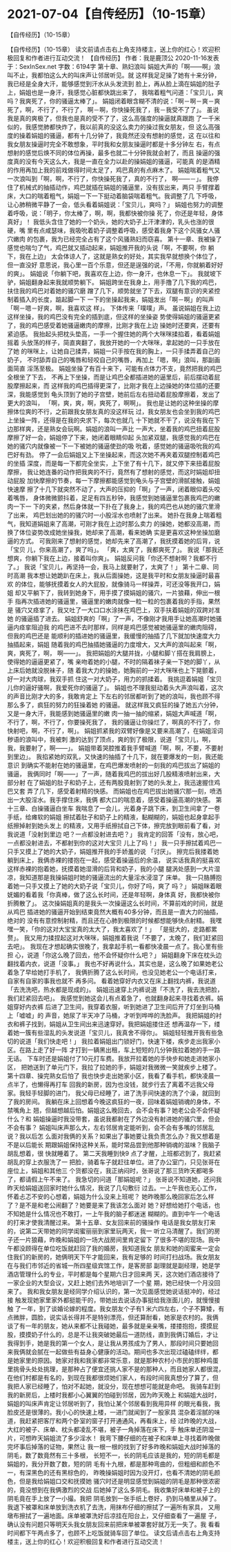 # 2021-07-04【自传经历】（10-15章）



【自传经历】（10-15章）



【自传经历】（10-15章）
读文前请点击右上角支持楼主，送上你的红心！欢迎积极回复和作者进行互动交流！
【自传经历】
作者：我是鹿顶公 2020-11-16发表于：SexInSex.net 字数：6194字
第十章、熟妇浪叫
娟姐大声的「啊——啊」浪叫不止，我都怕这么大的叫床声让邻居听见。就 这样我足足操了她有十来分钟，我已经是全身大汗，能够感觉到汗水从头发流到 脸上，再从脸上滴在娟姐的肚子上，娟姐也是一身汗，我感觉心脏都快跳出来了， 我喘着粗气问道：「宝贝儿，爽吗？我爽死了，你的骚逼太棒了」。
娟姐闭着眼含糊不清的说：「啊－啊－爽－爽死了，啊，不行了，不行了， 啊－啊，你快操死我了，我－我受不了了」。
虽说我是真的爽极了，但我也是真的受不了了，这么高强度的操逼就真跟跑 了一千米似的，我感觉肺都快炸了，我以前真的没这么卖力的操过我女朋友，但 这么高强度的操着娟姐的骚逼，都有十几分钟了，我竟然还没有想射的感觉，这 在以往和我女朋友操逼时完全不敢想象，平时我和女朋友操逼时都是十多分钟左 右，有点想射的感觉后焕不同的体位再操，最多也就二十分钟我就会射了，而且 操逼的强度真的没有今天这么大，我是一直在全力以赴的操娟姐的骚逼，可能真 的是酒精的作用再加上我的前戏做得时间太足了，鸡巴真的有点麻木了。
娟姐喘着粗气又一次浪叫到「啊，啊，不行了，你快操死我了，真的不行了， 啊——－」。
我停住了机械式的抽插动作，鸡巴就插在娟姐的骚逼里，没有拔出来，两只 手臂撑着床，大口的喘着粗气，娟姐一下一下挺动着脑袋喘着粗气。我调整了几 下呼吸，让心肺稍微平静了一会，低头看着娟姐说：「宝贝儿，爽吗？」
娟姐也努力的调整着呼吸，说：「明子，你太棒了，啊，啊，我都快被你操 死了，你还是年轻，身体真好」！
我低头含住了她的一个奶头，她的大奶子上汗津津的，乳头也涨的很硬，嘴 里有点咸瑟味，我吸吮着奶子调整着呼吸，感受着我身下这个风骚女人骚穴嫩肉 的包裹，我为已经完全占有了这个风骚熟妇而窃喜。
第十一章、我被操了
感觉也喘匀了气，鸡巴就又插动起来，娟姐推开我的头说「啊，不要啊，你 躺下，我在上边」
太会体谅人了，这就是熟女的好处，其实我早就想换个体位了，但一直没好 意思说，我心里一百个乐意，但还是逞强的说，「不用，你就躺着好好的爽」。
娟姐说「你躺下吧，我喜欢在上边，你一身汗，也休息一下」。
我就坡下驴，娟姐翻身起来我就顺势躺下。
娟姐跨坐在我身上，用手撸了几下我的鸡巴，扶住我的鸡巴对着她的骚穴磨 蹭了几下，顺势就坐了下去，双腿有意识的夹紧控制着插入的长度，踮起脚一下 一下的坐操起我来，娟姐发出「啊－啊」的叫声「啊－嗯－好爽，啊，我喜欢这 样」。
下体传来「噗噗」声。
虽说娟姐在我上边这样坐操，我的鸡巴没有完全的插到底，但这样的坐操姿 势使得娟姐的骚逼更紧了，我的鸡巴感受着她骚逼嫩肉的摩擦，比刚才我在上边 操她时还要爽，还要有紧迫感。
我抬起头把枕头垫高，一手一个握住她的两个大咪咪揉掐着，看着娟姐摇着 头放荡的样子，简直爽翻了，我放开她的一个大咪咪，拿起她的一只手放在了她 的咪咪上，让她自己揉弄，娟姐一只手按在我的胸上，一只手揉弄着自己的奶子， 不时舔弄自己的嘴唇和轻咬自己的嘴唇，再加上「嗯，啊」浪叫，那副画面简直 淫荡至极。
娟姐坐操了有百十来下，可能有点体力不支，竟然把我的鸡巴全根坐了下去， 不再上下坐操，而是让鸡巴全都插进她的逼里后，前后摆动着屁股摩擦起来，而 这样我的鸡巴插得更深了，比刚才我在上边操她的体位插的还要深，我能感觉到 龟头顶到了她的子宫壁，她前后左右扭动着屁股摩擦着，发出了更大的浪叫， 「啊，爽，爽，啊，爽死了，啊啊」。
我也是让她的这种坐操的摩擦体位爽的不行，之前跟我女朋友真的没这样玩 过，我女朋友也会坐到我的鸡巴上坐操一阵，还得是在我的央求下，每次也就几 十下她就不干了，说没有我在下边那样爽，还是熟女会玩啊。娟姐的浪叫一声比 一声大，坐着我的鸡巴扭着屁股摩擦了好一会，娟姐停了下来，她闭着眼睛仰起 头加紧双腿，我感觉我的鸡巴在她的骚穴内就像被一下一下被她的骚逼使劲的吸 吮着，感觉她的骚逼吸吮我的鸡巴好有劲。
停了一会后娟姐又上下坐操起来，而这次她不再夹着双腿控制着鸡巴的坐插 深度，而是每一下都完全坐实，上下坐了有十几下，就又停下来扭着屁股摩擦， 我让她连番的动作把我爽的不行，竟然有了想射的感觉，而这时娟姐却扭动屁股 加快摩擦的节奏，每一下摩擦都能感觉到龟头与子宫壁的滑腻接触，娟姐快速摩 擦了十几下就突然不动了，大声的压抑的「啊」了一声，闭着眼仰着头咬着嘴唇， 身体微微颤抖着，足足有四五秒钟，我感觉到她骚逼里包裹我鸡巴的嫩肉一下一 下的夹紧，然后身体就一下扑在了我身上，我的鸡巴也从她的骚穴里滑了出来， 鸡巴划出她的的骚穴时一小股淫水也喷射了出来。
她扑在我身上喘着粗气，我知道娟姐来了高潮，可刚才我在上边时那么卖力 的操她，她都没高潮，而换了体位姿势改成她坐操我，她却来了高潮，看来她确 实是更喜欢这种坐操加磨逼的方式。
可我刚来了想射的感觉，她却先来了高潮了，我抚摸着她的后背，说「宝贝 儿，你来高潮了，爽了吗」。
「爽，太爽了，我都爽死了」。
我说「那我还想爽，你躺下我在上边，接着叫你爽」。
娟姐反问我「你还不想射啊？我都不行了。」
我说「宝贝儿，再坚持一会，我马上就要射了，太爽了！」
第十二章、同时高潮
我本想让她跪趴在床上，我从后面操她，这是我平时和女朋友操逼时最喜欢 的体位，能够抚摸着女人的大屁股，就像骑马一样操弄，可还没等我开口，娟姐 却又平躺下了，我转到她身下，用手摸了摸娟姐的骚穴，一片狼藉，伸出一根手 指再次插进她的骚逼里，骚逼里的嫩肉就像一粒一粒的包裹着我的手指，果然是 骚穴又痉挛了，我又吐了一大口口水涂抹在鸡巴上，双手扶着娟姐的双跨对准她 的骚逼插了进去。
娟姐舒爽的「啊」了一声，不像刚才我用手让她高潮时她骚逼内痉挛阻迫我 的鸡巴进不去时那样，同样是鸡巴感觉被她骚逼里的嫩肉阻碍，但我的鸡巴还是 能顺利的插进她的骚逼里，我缓慢的抽插了几下就加快速度大力抽插起来，娟姐 随着我的鸡巴抽插她骚逼的力度增大，又大声的浪叫起来「啊，爽，爽死了，啊， 啊——」。
我把娟姐的大腿并拢，小腿和脚丫搭在我肩膀上，使得她的逼逼更紧了，嘴 亲吻着她的小腿，不时的隔着袜子亲一下她的脚丫，从上床后她就没脱袜子，随 着我大力的操她，她胸前的一对大咪咪也上下晃颤着，好一对大肉球，我双手抓 住这一对大奶子，用力的抓揉着。
我挑逗着娟姐「宝贝儿你的逼好骚啊，我爱死你的骚逼了」。
娟姐也不理我挺动着头大声浪叫着，这次的声音比刚才大的多，我敢肯定上 下左右的邻居都听到了她的浪叫，我也顾不得那么多了，疯狂的努力的狂操着她 的骚逼。
就这样我又疯狂的操了她五六分钟，又是一身大汗，我能感到她骚逼里的嫩 肉一抽一抽的缩紧，娟姐大声喊道「啊，不行了，啊，不行了，你要操死我了， 我的骚逼让你操烂了，啊真的不行了，你快射吧，啊，不行了，啊」。
娟姐抓紧我的双臂好像是又要来高潮了，在娟姐淫词秽语的浪叫中，我被刺 激的达到了顶点，爽的到了极限，说道「宝贝儿，啊，我，我要射了，啊——」。
娟姐带着哭腔推着我手臂喊道「啊，啊，不要，不要射到里边」。
我掐紧她的双乳，又快速的抽插了十几下，就在要爆发的一刻，我还能意识 到确实不能射在她的骚逼里，在鸡巴爆发喷射的一刻我的鸡巴拔出了娟姐的骚逼， 我俩同时「啊——」了一声，随着我鸡巴的拔出好几股精液喷射出来，大部分射 在了娟姐的肚子和奶子上，还有两股竟射到了她的头发上，我迅速握住鸡巴又套 弄了几下，感受着射精的快感。
而娟姐也在鸡巴拔出她骚穴那一刻，喷洒出一大股淫水。我手撑住床，我俩 都大口的喘息着，感受着操逼高潮的快感。
第十三章、白操骚逼白坐车
我喘息了一会儿，光着身子跳下床，到卫生间拿了一卷手纸，给瘫软的娟姐 擦拭着肚子和奶子上的精液，黏糊糊的，娟姐也起身拿起手纸擦掉射到她头发上 的精液，又用手纸擦拭自己下体，擦完放到眼前看了看，对我说道「没射到里边 吧？一点都没射进去吧？」
我肯定的回答「没有，放心吧，一点都没射进去，不都射到你的这对大宝贝 儿上了吗！」
我一只手擦拭着鸡巴一只手又摸上了她的大奶子，娟姐推开我的手娇羞的说 「讨厌」。
擦完后我搂着她躺到床上，我俩赤裸的搂抱在一起，感受着操逼后的余温， 说实话我真的挺喜欢这样赤裸的抱着她，抚摸着她湿滑的后背和奶子，我的小腿 腿涡处感到一大片湿凉，我知道那是我操娟姐时她的骚逼流出的大量淫水浸湿了 床单。
我一只胳膊抱着她一只手又摸上了她的大奶子说「宝贝儿，你好了吗，爽了 吗？」
娟姐眯着眼妩媚的看着我「你真棒，做了这么长时间，还是年轻啊，身体真 好，我都快被你折腾散了」。
这次操娟姐真的是我头一次操逼这么长时间，不算前戏的时间，就是从鸡巴 插进她的骚逼开始到结束竟然大概有40多分钟，而且是一直大力的抽插，绝对的 没有有意控制射精，而且还在心肺到极限的时候都想能够快点射精。
我嘿嘿一笑，「你的这对大宝宝真的太大了，我太喜欢了！」
「是挺大的，走路都累赘」。
我又用力揉捏起这对大咪咪，娟姐推着我说「不要了，太晚了，我们赶紧回 去吧」。
我现在才想起确实很晚了，我拿起手机一看都快凌晨一点了。我心里有些担 心，说道「你这么晚了回去，他不会怀疑你什么吧？」
娟姐翻身下床在枕头边翻找着内衣，说道「没事。」
我也不好再说什么，其实也是，这么晚了如果她老公着急了早给她打手机了， 我俩折腾了这么长时间，也没见她老公一个电话打来，自家有自家的事我也就不 再多问。
看着她穿好内衣又在床上翻找内裤，我说道「去洗洗吧，热水都是现成的」。
娟姐迅速穿上内裤说道「不洗了，我去洗把脸，我们赶紧回去吧」。
我感觉到她这会儿有点着急了，也就翻身起来寻找着衣裤。娟姐穿好内衣裤 后进了卫生间，我穿着衣服，听到她进了卫生间后开了灯坐到马桶上「嘘嘘」的 声音，她尿了半天冲了马桶，才听到哗哗的洗脸声。
我把娟姐的衬衣和裤子找到，娟姐从卫生间出来迅速穿好。我把娟姐搂住还 想再温存一下，缕着她一簇有些湿乱的头发说道「宝贝儿，我真舍不得你」。
娟姐轻轻推开我有些急切的说道「我们快走吧！」
我拉着娟姐出门锁好门，快速下楼，疾步走出我家小区。在路上走了好一阵 才打到一辆黑出租，车上短短的几分钟我拉着她的手一路无话。
下车时还是娟姐付了10元打车费。我放开拉着她的手快步和她走进她家小区， 把她送到了单元门下，我拉了拉她的手，娟姐对我微微一笑就疾步上楼了。
第十四章、操完熟女后怕了
我也快步走出她家小区，我看了看手机，都快凌晨一点半了，也懒得再打车 回我的新房，因为也没钱，就步行去了离着不远我父母家。我轻手轻脚的进门， 我父母已经睡了，进了洗手间快速的洗了个澡，就回到了我的房间。
我躺在床上回想着今晚这疯狂的一夜，回味着娟姐销魂的身体，不禁嘴角上 翘，但越想越后怕。娟姐这么晚回去，会不会有事？她老公会不会怀疑什么？和 娟姐操逼时我没带套，虽说我都射在了外边没有射进她的骚穴里，但会不会有事？ 娟姐叫床声那么大，左右邻居肯定能听到，会不会有多嘴的邻居乱说？我以后怎 么面对我俩的关系？如果出了事她要让我负责怎么办？我又想着是不是以后能长 期跟娟姐保持这种关系，能时常品尝到他那种销魂的滋味？我脑子胡乱想着，很 快就睡着了。
第二天我睡到快9 点了才醒，上班都迟到了，我赶紧胡乱的穿上衣服洗了一 把脸，骑着车子就赶往单位。进了办公室门，只见张哥在座位上，娟姐和其他三 个货都没在，我正纳闷时，张哥说了那三货昨天都喝多了，都请假上午不来了。 我急切的问道「那娟姐呢？」
张哥说不知道她，还问我昨天给娟姐送回家时她什么情况，我说了几句敷衍 过去。一上午我也无心工作，怀着忐忑不安的心想着，娟姐为什么没来上班呢？ 她昨晚那么晚回家后怎么样了？是不是和老公闹翻了？她要是来了我该怎么面对 她？好想给她打个电话，也不知她是什么情况也不敢打，一上午我的脑子都迷迷 糊糊的。直到中午一个电话的打来才使我清醒过来。
第十五章、女友回来前的骚操作
电话是我女朋友打来的，说第二天带她的同学闺蜜丽丽到家里玩两天，我一 听立马清醒了。我们的房子还一片狼藉，昨晚和娟姐的一场大战房间里肯定留下 了很多不堪的现场。我中午都没顾得在单位吃饭就赶回了我的婚房，我知道我女 朋友和她的闺蜜来一定会住我们的新房的，她俩明天下午才能回来，我有足够的 时间打扫战场。我女朋友在与我们市邻近的省城一所四星级宾馆工作，是客房部 副理就是副经理，她是学酒店管理什么的专业，平时都是每个星期六日才回来两 天，这次她们酒店接待了一家企业的大型会议，又赶上她们去外地培训了一个星 期，她已经快一个月没回来了。
我和我女朋友是经同学介绍认识的，第一次见面感觉她说话挺冲的，经过接 触发现她家里家外都挺能干的，带她出去说话办事挺给我涨面儿的，就慢慢接触 了一年，到了谈婚论嫁的程度。我女朋友个子有1 米六四左右，个子不算矮，有 点微胖，圆脸，说实话长得并不是特别漂亮，但还算耐看，她家是农村的。我俩 谈了有一年的朋友，她从来都不让我碰她，最多就是亲亲嘴，搂搂抱抱，摸摸屁 股，摸摸奶子什么的，总是不让我突破她最后一道防线，直到我俩订婚后，才让 我得到手，她是我的第一个女人，是让我从男孩成为了男人，那段时间只要她回 来我俩就会腻在一起做些有益身心健康的活动。期间也多次出现过磕磕绊绊，都 是她家里的原因。她家对我和我家都非常乐意，就是那种农村小市民的那种鸡蛋 里挑骨头处处挑理，是那种占了便宜还挑人家不是的那种人，而且她家人都很混， 在他们村都是有名的，到现在我都很烦她们家人，有段时间我真想分了算了，但 我把人家已经睡了，怕对不起她，就没分，现在想想可能就是命吧。
我骑车赶到我的新房后，上楼时我都小心翼翼的怕碰到邻居，因为昨天晚上 和娟姐大战时，娟姐的叫床声肯定让邻居听到了，我怕让某个邻居看到我用异样 的眼光看我，我脸皮还是很薄的。我小心的快速上楼，一进门就闻到了一股家具 混杂着淫腻的味道，我赶紧把客厅和两个卧室的窗子打开通通风，再看床上，经 过昨晚的大战，大红的被子、床单、枕头都凌乱不堪，被子一角掉落在床下，手 触床单还阴湿一片，可想昨天娟姐流了多少淫水！
我弯下腰仔细的在被子和床单上寻找着昨晚做完坏事后掉落的证物，果然让 我一根一根的找到了好多昨晚和娟姐大战时掉落的阴毛，数了数竟然有三十多根， 长短不一，长的阴毛应该是我的，短的阴毛都是娟姐的，我分开数了数，短的阴 毛有十九根，都是那种弯曲的，但粗细和颜色不一，有深黑色的还有黑棕色的， 昨晚操娟姐时因为没开灯，也看不清她的阴毛颜色，但是我给娟姐口交和抚摸她 骚穴时还是明显感觉到娟姐的阴毛是那种很浓密的，竟没想到在我俩激烈的交战 后她掉了这么多阴毛。我收集好床单和被子上的阴毛竟在手上放了一小撮。我把 阴毛放到一张手纸上卷好，扔到马桶里从掉了。
我退下被罩和床单放到洗衣机了去洗，用抹布仔细的擦拭了一遍所有家具， 又用墩布擦拭了一遍地面。床单被罩洗好后凉挂在阳台上，又仔细查看了一遍屋 子，确认没有问题只等明天头我女朋友回来前把床单被罩套好就万无一失了。我 看看时间都下午两点多了，也顾不上吃饭就骑车回了单位。
读文后请点击右上角支持楼主，送上你的红心！欢迎积极回复和作者进行互动交流！



